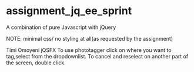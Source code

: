 assignment_jq_ee_sprint
=======================
A combination of pure Javascript with jQuery

NOTE: minimal css/ no styling at all(as requested by the assignment)

Timi Omoyeni
jQSFX
 To use phototagger
 click on where you want to tag,select from the dropdownlist.
 To cancel and reselect on another part of the screen, double click.
